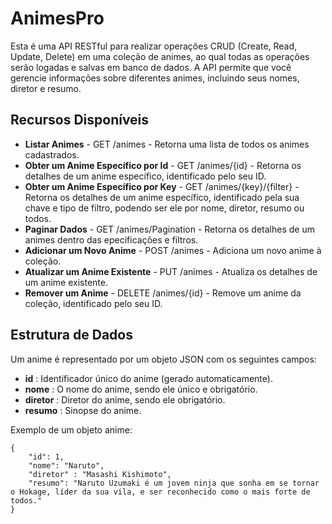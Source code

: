 # AnimesPro
Esta é uma API RESTful para realizar operações CRUD (Create, Read, Update, Delete) em uma coleção de animes, 
    ao qual todas as operações serão logadas e salvas em banco de dados. 
    A API permite que você gerencie informações sobre diferentes animes, incluindo seus nomes, diretor e resumo.

## Recursos Disponíveis
   - **Listar Animes**
    - GET /animes - Retorna uma lista de todos os animes cadastrados.
   - **Obter um Anime Específico por Id**
    - GET /animes/{id} - Retorna os detalhes de um anime específico, identificado pelo seu ID.
   - **Obter um Anime Específico por Key**
    - GET /animes/{key}/{filter} - Retorna os detalhes de um anime específico, identificado pela sua chave e tipo de filtro, 
    podendo ser ele por nome, diretor, resumo ou todos.
   - **Paginar Dados** 
    - GET /animes/Pagination - Retorna os detalhes de um animes dentro das epecificações e filtros.
   - **Adicionar um Novo Anime**
    - POST /animes - Adiciona um novo anime à coleção.
   - **Atualizar um Anime Existente**
    - PUT /animes - Atualiza os detalhes de um anime existente.
   - **Remover um Anime**
    - DELETE /animes/{id} - Remove um anime da coleção, identificado pelo seu ID.

## Estrutura de Dados
 Um anime é representado por um objeto JSON com os seguintes campos:
   - **id**
    : Identificador único do anime (gerado automaticamente).
   - **nome**
    : O nome do anime, sendo ele único e obrigatório.
   - **diretor**
    : Diretor do anime, sendo ele obrigatório.
   - **resumo**
    : Sinopse do anime.


 Exemplo de um objeto anime:

    
    {
        "id": 1,
        "nome": "Naruto",
        "diretor" : "Masashi Kishimoto",
        "resumo": "Naruto Uzumaki é um jovem ninja que sonha em se tornar o Hokage, líder da sua vila, e ser reconhecido como o mais forte de todos."
    }
